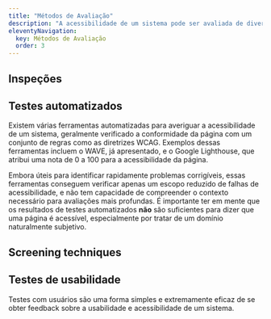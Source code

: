 ```yaml
---
title: "Métodos de Avaliação"
description: "A acessibilidade de um sistema pode ser avaliada de diversas formas. Cada uma apresenta vantagens e limitações específicas. Uma avaliação completa deve fazer uso de várias técnicas sempre que possível."
eleventyNavigation:
  key: Métodos de Avaliação
  order: 3
---
```


## Inspeções

## Testes automatizados
Existem várias ferramentas automatizadas para averiguar a acessibilidade de um sistema, geralmente verificado a conformidade da página com um conjunto de regras como as diretrizes WCAG. Exemplos dessas ferramentas incluem o WAVE, já apresentado, e o Google Lighthouse, que atribui uma nota de 0 a 100 para a acessibilidade da página. 

Embora úteis para identificar rapidamente problemas corrigíveis, essas ferramentas conseguem verificar apenas um escopo reduzido de falhas de acessibilidade, e não tem capacidade de compreender o contexto necessário para avaliações mais profundas. É importante ter em mente que os resultados de testes automatizados **não** são suficientes para dizer que uma página é acessível, especialmente por tratar de um domínio naturalmente subjetivo. 

## Screening techniques

## Testes de usabilidade
Testes com usuários são uma forma simples e extremamente eficaz de se obter feedback sobre a usabilidade e acessibilidade de um sistema. 